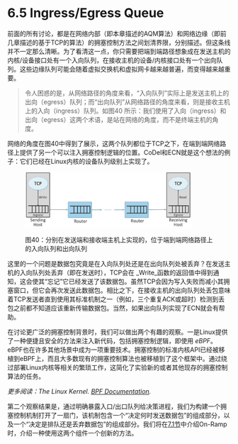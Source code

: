 # 6.5 Ingress/Egress Queue

前面的所有讨论，都是在网络内部（即本章描述的AQM算法）和网络边缘（即前几章描述的基于TCP的算法）的拥塞控制方法之间划清界限，分别描述。但这条线并不一定那么清晰。为了看清这一点，你只需要把端到端路径想象成在发送主机的内核/设备接口处有一个入向队列，在接收主机的设备/内核接口处有一个出向队列。这些边缘队列可能会随着虚拟交换机和虚拟网卡越来越普遍，而变得越来越重要。

> 令人困惑的是，从网络路径的角度来看，“入向队列”实际上是发送主机上的出向（egress）队列；而“出向队列”从网络路径的角度来看，则是接收主机上的入向（ingress）队列。如图40 所示：我们使用了入向（ingress）和出向（egress）这两个术语，是站在网络的角度，而不是终端主机的角度。

网络的角度在图40中得到了展示，这两个队列都位于TCP之下，在端到端网络路径上提供了另一个可以注入拥塞控制逻辑的位置。CoDel和ECN就是这个想法的例子：它们已经在Linux内核的设备队列级别上实现了。

<figure><img src="../.gitbook/assets/image (24).png" alt="" width="375"><figcaption><p>图40：分别在发送端和接收端主机上实现的，位于端到端网络路径上的入向队列和出向队列</p></figcaption></figure>

这里的一个问题是数据包究竟是在入向队列处还是在出向队列处被丢弃？在发送主机的入向队列处丢弃（即在发送时），TCP会在 _Write_函数的返回值中得到通知，这会使其“忘记”它已经发送了该数据包。虽然TCP会因为写入失败而减小其拥塞窗口，但它会再次发送此数据包。相比之下，在接收主机的出向队列处丢包意味着TCP发送者直到使用其标准机制之一（例如，三个重复ACK或超时）检测到丢包之前都不知道应该重新传输数据包。当然，如果出向队列实现了ECN就会有帮助。

在讨论更广泛的拥塞控制背景时，我们可以做出两个有趣的观察。一是Linux提供了一种便捷且安全的方法来注入新代码，包括拥塞控制逻辑，即使用 _eBPF_。eBPF也在许多其他场景中成为一项重要技术。拥塞控制的标准内核API已经被移植到eBPF上，而且大多数现有的拥塞控制算法也被移植到了这个框架中。通过绕过部署Linux内核等相关的繁琐工作，这简化了实验新的或者其他现存的拥塞控制算法的任务。

_更多阅读：The Linux Kernel._ [_BPF Documentation_](https://www.kernel.org/doc/html/latest/bpf/index.html)_._

第二个观察结果是，通过明确暴露入口/出口队列给决策进程，我们为构建一个拥塞控制机制打开了一扇门，该机制包含一个“决定何时发送数据包”的组成部分，以及一个“决定是排队还是丢弃数据包”的组成部分。我们将在[7.1节](../chapter-7-tcp-wai-de-yong-sai-kong-zhi/7.1-datacenters-dctcp-onramp-wei-xiao-zheng.md)中介绍On-Ramp时，介绍一种使用这两个组件一个创新的方法。
